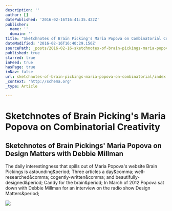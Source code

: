 ```yaml
---
description: ''
author: []
datePublished: '2016-02-16T16:41:35.422Z'
publisher:
  name: ''
  domain: ''
title: "Sketchnotes of Brain Picking's Maria Popova on Combinatorial Creativity"
dateModified: '2016-02-16T16:40:29.156Z'
sourcePath: _posts/2016-02-16-sketchnotes-of-brain-pickings-maria-popova-on-combinatorial.md
published: true
starred: true
inFeed: true
hasPage: true
inNav: false
url: sketchnotes-of-brain-pickings-maria-popova-on-combinatorial/index.html
_context: 'http://schema.org'
_type: Article

---
```

# Sketchnotes of Brain Picking's Maria Popova on Combinatorial Creativity

<article style=""><h1>Sketchnotes of Brain Pickings' Maria Popova on Design Matters with Debbie Millman</h1><p>The daily interestingness that spills out of Maria Popova's website Brain Pickings is astounding&amp;period; Three articles a day&amp;comma; well-researched&amp;comma; cogently-written&amp;comma; and beautifully-designed&amp;period; Candy for the brain&amp;period; In March of 2012 Popova sat down with Debbie Millman for an interview on the radio show Design Matters&amp;period;</p><img src="http://www.thegraphicrecorder.com/wp-content/uploads/2013/02/Sketchnotes-of-Maria-Popova-Interview-on-Design-Matters-with-Debbie-Millman.jpg" /></article>